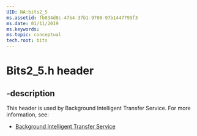 ```yaml
---
UID: NA:bits2_5
ms.assetid: fb834d8c-47b4-37b1-9700-97b1447799f3
ms.date: 01/11/2019
ms.keywords: 
ms.topic: conceptual
tech.root: bits
---
```


# Bits2_5.h header


## -description


This header is used by Background Intelligent Transfer Service. For more information, see:

- [Background Intelligent Transfer Service](../_bits/index.md)

